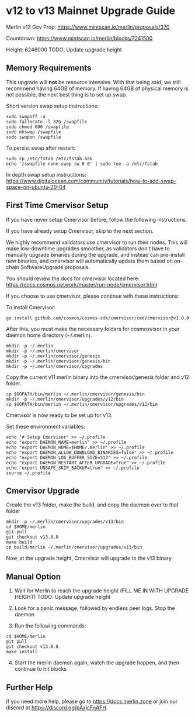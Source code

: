 # v12 to v13 Mainnet Upgrade Guide

Merlin v13 Gov Prop: <https://www.mintscan.io/merlin/proposals/370>

Countdown: <https://www.mintscan.io/merlin/blocks/7241500>

Height: 6246000 TODO: Update upgrade height

## Memory Requirements

This upgrade will **not** be resource intensive. With that being said, we still recommend having 64GB of memory. If having 64GB of physical memory is not possible, the next best thing is to set up swap.

Short version swap setup instructions:

``` {.sh}
sudo swapoff -a
sudo fallocate -l 32G /swapfile
sudo chmod 600 /swapfile
sudo mkswap /swapfile
sudo swapon /swapfile
```

To persist swap after restart:

``` {.sh}
sudo cp /etc/fstab /etc/fstab.bak
echo '/swapfile none swap sw 0 0' | sudo tee -a /etc/fstab
```

In depth swap setup instructions:
<https://www.digitalocean.com/community/tutorials/how-to-add-swap-space-on-ubuntu-20-04>

## First Time Cmervisor Setup

If you have never setup Cmervisor before, follow the following instructions.

If you have already setup Cmervisor, skip to the next section.

We highly recommend validators use cmervisor to run their nodes. This
will make low-downtime upgrades smoother, as validators don't have to
manually upgrade binaries during the upgrade, and instead can
pre-install new binaries, and cmervisor will automatically update them
based on on-chain SoftwareUpgrade proposals.

You should review the docs for cmervisor located here:
<https://docs.cosmos.network/master/run-node/cmervisor.html>

If you choose to use cmervisor, please continue with these
instructions:

To install Cmervisor:

``` {.sh}
go install github.com/cosmos/cosmos-sdk/cmervisor/cmd/cmervisor@v1.0.0
```

After this, you must make the necessary folders for cosmosvisor in your
daemon home directory (\~/.merlin).

``` {.sh}
mkdir -p ~/.merlin
mkdir -p ~/.merlin/cmervisor
mkdir -p ~/.merlin/cmervisor/genesis
mkdir -p ~/.merlin/cmervisor/genesis/bin
mkdir -p ~/.merlin/cmervisor/upgrades
```

Copy the current v11 merlin binary into the
cmervisor/genesis folder and v12 folder.

```{.sh}
cp $GOPATH/bin/merlin ~/.merlin/cmervisor/genesis/bin
mkdir -p ~/.merlin/cmervisor/upgrades/v12/bin
cp $GOPATH/bin/merlin ~/.merlin/cmervisor/upgrades/v12/bin
```

Cmervisor is now ready to be set up for v13.

Set these environment variables:

```{.sh}
echo "# Setup Cmervisor" >> ~/.profile
echo "export DAEMON_NAME=merlin" >> ~/.profile
echo "export DAEMON_HOME=$HOME/.merlin" >> ~/.profile
echo "export DAEMON_ALLOW_DOWNLOAD_BINARIES=false" >> ~/.profile
echo "export DAEMON_LOG_BUFFER_SIZE=512" >> ~/.profile
echo "export DAEMON_RESTART_AFTER_UPGRADE=true" >> ~/.profile
echo "export UNSAFE_SKIP_BACKUP=true" >> ~/.profile
source ~/.profile
```

## Cmervisor Upgrade

Create the v13 folder, make the build, and copy the daemon over to that folder

```{.sh}
mkdir -p ~/.merlin/cmervisor/upgrades/v13/bin
cd $HOME/merlin
git pull
git checkout v13.0.0
make build
cp build/merlin ~/.merlin/cmervisor/upgrades/v13/bin
```

Now, at the upgrade height, Cmervisor will upgrade to the v13 binary

## Manual Option

1. Wait for Merlin to reach the upgrade height (FILL ME IN WITH UPGRADE HEIGHT) TODO: Update upgrade height

2. Look for a panic message, followed by endless peer logs. Stop the daemon

3. Run the following commands:

```{.sh}
cd $HOME/merlin
git pull
git checkout v13.0.0
make install
```

4. Start the merlin daemon again, watch the upgrade happen, and then continue to hit blocks

## Further Help

If you need more help, please go to <https://docs.merlin.zone> or join
our discord at <https://discord.gg/pAxjcFnAFH>.
